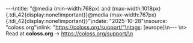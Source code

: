 ---\ntitle: "@media (min-width:768px) and (max-width:1018px){.tdi_42{display:none!important}}@media (max-width:767px){.tdi_42{display:none!important}}"\ndate: "2025-10-28"\nsource: "coloss.org"\nlink: "https://coloss.org/support/"\ntags: [europe]\n---
\n> Read at **coloss.org** → https://coloss.org/support/\n